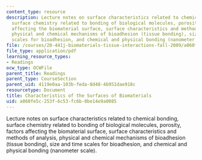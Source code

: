 ```yaml
---
content_type: resource
description: Lecture notes on surface characteristics related to chemical bonding,
  surface chemistry related to bonding of biological molecules, porosity, factors
  affecting the biomaterial surface, surface characteristics and methods of analysis,
  physical and chemical mechanisms of bioadhesion (tissue bonding), size and time
  scales for bioadhesion, and chemical and physical bonding (nanometer scale).
file: /courses/20-441j-biomaterials-tissue-interactions-fall-2009/a060fe5c253f6c53fc6b0be14e9a0085_MIT20_441JF09_read08_spec1.pdf
file_type: application/pdf
learning_resource_types:
- Readings
ocw_type: OCWFile
parent_title: Readings
parent_type: CourseSection
parent_uid: 4119e0aa-103b-feda-8d48-4b951dae918c
resourcetype: Document
title: Characteristics of the Surfaces of Biomaterials
uid: a060fe5c-253f-6c53-fc6b-0be14e9a0085
---
```

Lecture notes on surface characteristics related to chemical bonding, surface chemistry related to bonding of biological molecules, porosity, factors affecting the biomaterial surface, surface characteristics and methods of analysis, physical and chemical mechanisms of bioadhesion (tissue bonding), size and time scales for bioadhesion, and chemical and physical bonding (nanometer scale).

